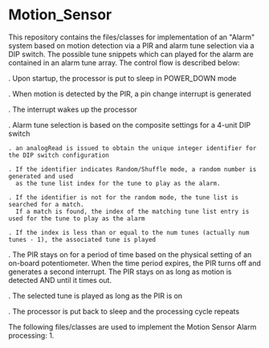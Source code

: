 # Motion_Sensor
This repository contains the files/classes for implementation of an "Alarm" system based on motion detection via a PIR and alarm tune selection via a DIP switch.  The possible tune snippets which can played for the alarm are contained in an alarm tune array.  The control flow is described below:

  . Upon startup, the processor is put to sleep in POWER_DOWN mode
  
  . When motion is detected by the PIR, a pin change interrupt is generated
  
  . The interrupt wakes up the processor
  
  . Alarm tune selection is based on the composite settings for a 4-unit DIP switch
  
    . an analogRead is issued to obtain the unique integer identifier for the DIP switch configuration
    
    . If the identifier indicates Random/Shuffle mode, a random number is generated and used
      as the tune list index for the tune to play as the alarm.
      
    . If the identifier is not for the random mode, the tune list is searched for a match.
      If a match is found, the index of the matching tune list entry is used for the tune to play as the alarm
      
    . If the index is less than or equal to the num tunes (actually num tunes - 1), the associated tune is played
    
  . The PIR stays on for a period of time based on the physical setting of an on-board potentiometer.  When the
    time period expires, the PIR turns off and generates a second interrupt. The PIR stays on as long as motion is detected
    AND until it times out.
    
  . The selected tune is played as long as the PIR is on
  
  . The processor is put back to sleep and the processing cycle repeats
  
  
  The following files/classes are used to implement the Motion Sensor Alarm processing:
  1. 
